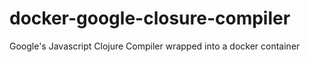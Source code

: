# docker-google-closure-compiler
Google's Javascript Clojure Compiler wrapped into a docker container
